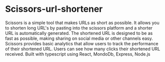 # Scissors-url-shortener
Scissors is a simple tool that makes URLs as short as possible. It allows you to shorten long URL's by pasting into the scissors platform and a shorter URL is automatically generated. The shortened URL is designed to be as fast as possible, making sharing on social media or other channels easy. Scissors provides basic analytics that allow users to track the performance of their shortened URL. Users can see how many clicks their shortened URL received. 
Built with typescript using React, MondoDb, Express, Node.js
